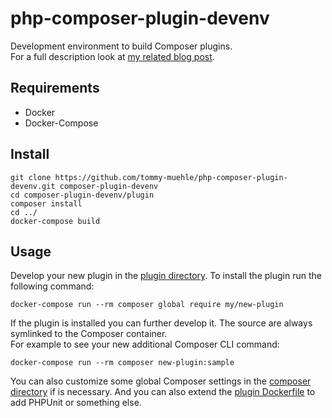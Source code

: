 # php-composer-plugin-devenv

Development environment to build Composer plugins.  
For a full description look at [my related blog post](https://tommy-muehle.github.io/2017/02/07/composer-plugin-development-environment/).

## Requirements

* Docker
* Docker-Compose

## Install

```
git clone https://github.com/tommy-muehle/php-composer-plugin-devenv.git composer-plugin-devenv
cd composer-plugin-devenv/plugin
composer install
cd ../
docker-compose build
```

## Usage

Develop your new plugin in the [plugin directory](plugin).
To install the plugin run the following command:

```
docker-compose run --rm composer global require my/new-plugin
```

If the plugin is installed you can further develop it. The source are always symlinked to the Composer container.  
For example to see your new additional Composer CLI command:

```
docker-compose run --rm composer new-plugin:sample
```

You can also customize some global Composer settings in 
the [composer directory](composer) if is necessary. And you can also extend the [plugin Dockerfile](plugin/Dockerfile) to 
add PHPUnit or something else.
